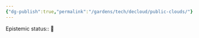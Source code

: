 ```yaml
---
{"dg-publish":true,"permalink":"/gardens/tech/decloud/public-clouds/"}
---
```


Epistemic status:: 🌱